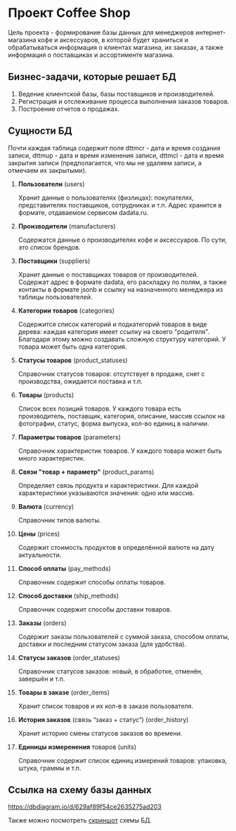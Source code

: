 # Проект Coffee Shop

Цель проекта - формирование базы данных для менеджеров интернет-магазина кофе и аксессуаров, в которой будет храниться и обрабатываться информация о клиентах магазина, их заказах, а также информация о поставщиках и ассортименте магазина.

## Бизнес-задачи, которые решает БД

1. Ведение клиентской базы, базы поставщиков и производителей.
1. Регистрация и отслеживание процесса выполнения заказов товаров.
1. Построение отчетов о продажах.

## Сущности БД

Почти каждая таблица содержит поля dttmcr - дата и время создания записи, dttmup - дата и время изменения записи, dttmcl - дата и время закрытия записи (предполагается, что мы не удаляем записи, а отмечаем их закрытыми).

1. **Пользователи** (users)
    
    Хранит данные о пользователях (физлицах): покупателях, представителях поставщиков, сотрудниках и т.п. Адрес хранится в формате, отдаваемом сервисом dadata.ru. 

1. **Производители** (manufacturers)

    Содержатся данные о производителях кофе и аксессуаров. По сути, это список брендов.

1. **Поставщики** (suppliers)

    Хранит данные о поставщиках товаров от производителей. Содержат адрес в формате dadata, его раскладку по полям, а также контакты в формате jsonb и ссылку на назначенного менеджера из таблицы пользователей.

1. **Категории товаров** (categories)

    Содержится список категорий и подкатегорий товаров в виде дерева: каждая категория имеет ссылку на своего "родителя". Благодаря этому можно создавать сложную структуру категорий. У товара может быть одна категория.

1. **Статусы товаров** (product_statuses)

    Справочник статусов товаров: отсутствует в продаже, снят с производства, ожидается поставка и т.п. 

1. **Товары** (products)

    Список всех позиций товаров. У каждого товара есть производитель, поставщик, категория, описание, массив ссылок на фотографии, статус, форма выпуска, кол-во единиц в наличии.

1. **Параметры товаров** (parameters)

    Справочник характеристик товаров. У каждого товара может быть много характеристик.

1. **Связи "товар + параметр"** (product_params)

    Определяет связь продукта и характеристики. Для каждой характеристики указываются значения: одно или массив.

1. **Валюта** (currency)

    Справочник типов валюты.

1. **Цены** (prices)

    Содержит стоимость продуктов в определённой валюте на дату актуальности.

1. **Способ оплаты** (pay_methods)

    Справочник содержит способы оплаты товаров.

1. **Способ доставки** (ship_methods)

    Справочник содержит способы доставки товаров.

1. **Заказы** (orders)

    Содержит заказы пользователей с суммой заказа, способом оплаты, доставки и последним статусом заказа (для удобства).

1. **Статусы заказов** (order_statuses)

    Справочник статусов заказов: новый, в обработке, отменён, завершён и т.п.

1. **Товары в заказе** (order_items)

    Хранит список товаров и их кол-в в заказе пользователя.

1. **История заказов** (связь “заказ + статус”) (order_history)

    Хранит историю смены статусов заказов во времени.

1. **Единицы измеренения** товаров (units)

    Справочник содержит список единиц измерений товаров: упаковка, штука, граммы и т.п.

## Ссылка на схему базы данных

https://dbdiagram.io/d/629af89f54ce2635275ad203

Также можно посмотреть [скриншот](https://prnt.sc/xRW0TTP7wlPK) схемы БД.


